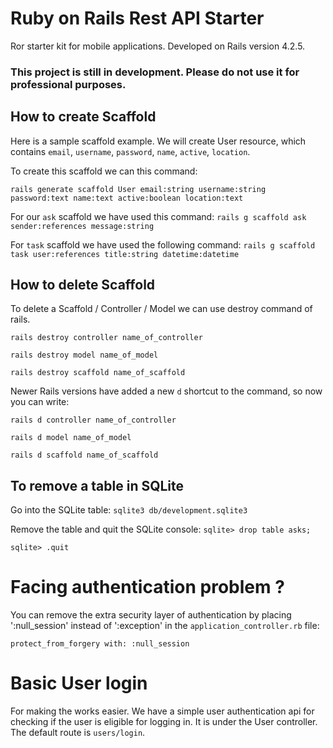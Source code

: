 

# Ruby on Rails Rest API Starter

Ror starter kit for mobile applications. Developed on Rails version 4.2.5. 

### This project is still in development. Please do not use it for professional purposes.

## How to create Scaffold

Here is a sample scaffold example. We will create User resource, which contains `email`, `username`, `password`, `name`, `active`, `location`.

To create this scaffold we can this command:

`rails generate scaffold User email:string username:string password:text name:text active:boolean location:text`

For our `ask` scaffold we have used this command:
`rails g scaffold ask sender:references message:string`

For `task` scaffold we have used the following command:
`rails g scaffold task user:references title:string datetime:datetime`


## How to delete Scaffold

To delete a Scaffold / Controller / Model we can use destroy command of rails.

`rails destroy controller name_of_controller`

`rails destroy model name_of_model`

`rails destroy scaffold name_of_scaffold`

Newer Rails versions have added a new `d` shortcut to the command, so now you can write:

`rails d controller name_of_controller`

`rails d model name_of_model`

`rails d scaffold name_of_scaffold`

## To remove a table in SQLite

Go into the SQLite table:
`sqlite3 db/development.sqlite3`

Remove the table and quit the SQLite console:
`sqlite> drop table asks;`

`sqlite> .quit`

# Facing authentication problem ?

You can remove the extra security layer of authentication by placing ':null_session' instead of ':exception' in the `application_controller.rb` file:

`protect_from_forgery with: :null_session`

# Basic User login

For making the works easier. We have a simple user authentication api for checking if the user is eligible for logging in. It is under the User controller. The default route is `users/login`.

